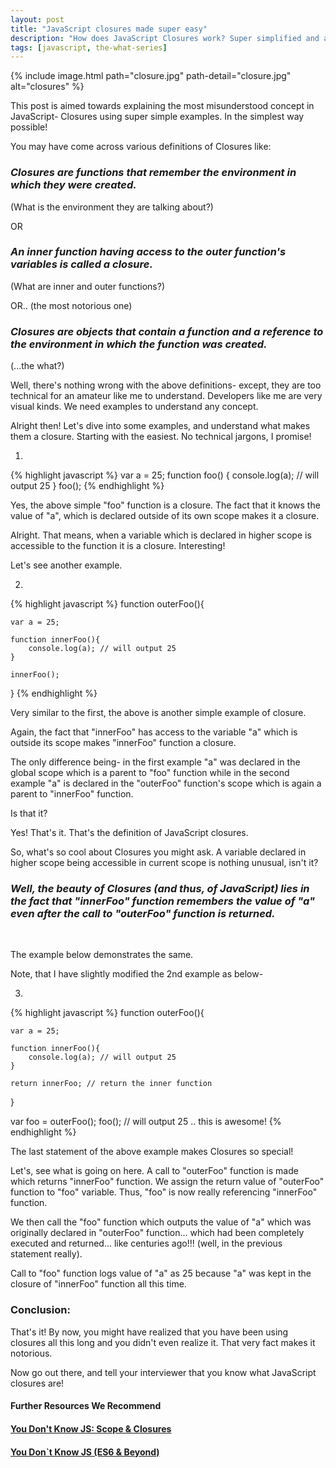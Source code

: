 ```yaml
---
layout: post
title: "JavaScript closures made super easy"
description: "How does JavaScript Closures work? Super simplified and a fun explanation of JavaScript Closures with examples. JavaScript scopes and closure explained."
tags: [javascript, the-what-series]
---
```


{% include image.html path="closure.jpg" path-detail="closure.jpg" alt="closures" %}


This post is aimed towards explaining the most misunderstood concept in JavaScript- Closures using super simple examples. In the simplest way possible!

You may have come across various definitions of Closures like:

### *Closures are functions that remember the environment in which they were created.*

(What is the environment they are talking about?)

OR

### *An inner function having access to the outer function's variables is called a closure.*

(What are inner and outer functions?)

OR.. (the most notorious one)

### *Closures are objects that contain a function and a reference to the environment in which the function was created.*

(...the what?)


Well, there's nothing wrong with the above definitions- except, they are too technical for an amateur like me to understand. Developers like me are very visual kinds. We need examples to understand any concept.

Alright then! Let's dive into some examples, and understand what makes them a closure. Starting with the easiest. No technical jargons, I promise!

1.

{% highlight javascript %}
var a = 25;
function foo() {
  console.log(a); // will output 25
}
foo();
{% endhighlight %}


Yes, the above simple "foo" function is a closure. The fact that it knows the value of "a", which is declared outside of its own scope makes it a closure.

Alright. That means, when a variable which is declared in higher scope is accessible to the function it is a closure. Interesting!

Let's see another example.


2.

{% highlight javascript %}
function outerFoo(){

	var a = 25;

	function innerFoo(){
		console.log(a); // will output 25
	}
	
	innerFoo();
}
{% endhighlight %}


Very similar to the first, the above is another simple example of closure. 

Again, the fact that "innerFoo" has access to the variable "a" which is outside its scope makes "innerFoo" function a closure.

The only difference being- in the first example "a" was declared in the global scope which is a parent to "foo" function while in the second example "a" is declared in the "outerFoo" function's scope which is again a parent to "innerFoo" function.

Is that it?

Yes! That's it. That's the definition of JavaScript closures.

So, what's so cool about Closures you might ask. A variable declared in higher scope being accessible in current scope is nothing unusual, isn't it?

### *Well, the beauty of Closures (and thus, of JavaScript) lies in the fact that "innerFoo" function remembers the value of "a" even after the call to "outerFoo" function is returned.* 

<br>

The example below demonstrates the same.

Note, that I have slightly modified the 2nd example as below-

3.

{% highlight javascript %}
function outerFoo(){

	var a = 25;

	function innerFoo(){
		console.log(a); // will output 25
	}
	
	return innerFoo; // return the inner function
}


var foo = outerFoo();
foo(); // will output 25 .. this is awesome!
{% endhighlight %}

The last statement of the above example makes Closures so special!

Let's, see what is going on here. A call to "outerFoo" function is made which returns "innerFoo" function. We assign the return value of "outerFoo" function to "foo" variable. Thus, "foo" is now really referencing "innerFoo" function. 

We then call the "foo" function which outputs the value of "a" which was originally declared in "outerFoo" function... which had been completely executed and returned... like centuries ago!!! (well, in the previous statement really).

Call to "foo" function logs value of "a" as 25 because "a" was kept in the closure of "innerFoo" function all this time.

### Conclusion:
That's it! By now, you might have realized that you have been using closures all this long and you didn't even realize it. That very fact makes it notorious.

Now go out there, and tell your interviewer that you know what JavaScript closures are!

#### Further Resources We Recommend

#### [You Don't Know JS: Scope & Closures](https://amzn.to/2UaT46V)
#### [You Don`t Know JS (ES6 & Beyond)](https://amzn.to/2GGox8Y)